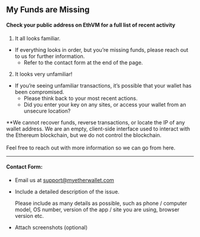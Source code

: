 ## My Funds are Missing

#### Check your public address on EthVM for a full list of recent activity

1. It all looks familiar.

- If everything looks in order, but you’re missing funds, please reach out to us for further information. 
  - Refer to the contact form at the end of the page.

2. It looks very unfamiliar!

- If you’re seeing unfamiliar transactions, it’s possible that your wallet has been compromised. 
  - Please think back to your most recent actions. 
  - Did you enter your key on any sites, or access your wallet from an unsecure location?

<note>
**We cannot recover funds, reverse transactions, or locate the IP of any wallet address. We are an empty, client-side interface used to interact with the Ethereum blockchain, but we do not control the blockchain.
<br>
<br>
Feel free to reach out with more information so we can go from here.
</note>

* * *

#### Contact Form:

- Email us at support@myetherwallet.com
   
- <p>Include a detailed description of the issue.</p>
  <note>Please include as many details as possible, such as phone / computer model, OS number, version of the app / site you are using, browser version etc.</note>

- Attach screenshots (optional)
